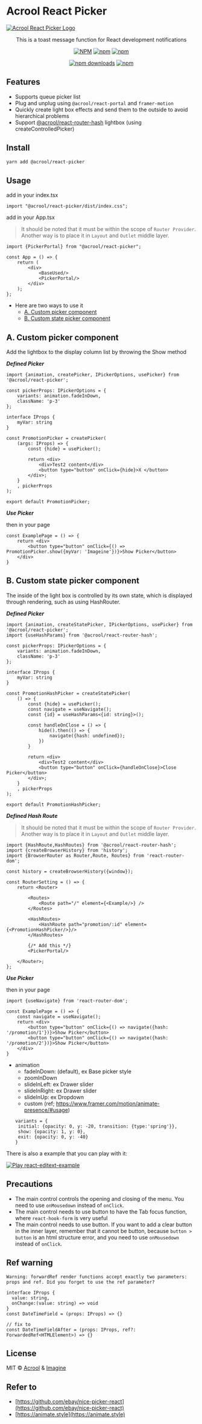# Acrool React Picker

<a href="https://acrool-react-picker.pages.dev/" title="Acrool React Picker - This is a picker function for React development loading picker">
    <img src="https://raw.githubusercontent.com/acrool/acrool-react-picker/main/example/public/og.webp" alt="Acrool React Picker Logo"/>
</a>

<p align="center">
    This is a toast message function for React development notifications
</p>

<div align="center">

[![NPM](https://img.shields.io/npm/v/@acrool/react-picker.svg?style=for-the-badge)](https://www.npmjs.com/package/@acrool/react-picker)
[![npm](https://img.shields.io/bundlejs/size/@acrool/react-picker?style=for-the-badge)](https://github.com/acrool/@acrool/react-picker/blob/main/LICENSE)
[![npm](https://img.shields.io/npm/l/@acrool/react-picker?style=for-the-badge)](https://github.com/acrool/react-picker/blob/main/LICENSE)

[![npm downloads](https://img.shields.io/npm/dm/@acrool/react-picker.svg?style=for-the-badge)](https://www.npmjs.com/package/@acrool/react-picker)
[![npm](https://img.shields.io/npm/dt/@acrool/react-picker.svg?style=for-the-badge)](https://www.npmjs.com/package/@acrool/react-picker)

</div>





## Features

- Supports queue picker list
- Plug and unplug using `@acrool/react-portal` and `framer-motion`
- Quickly create light box effects and send them to the outside to avoid hierarchical problems
- Support [@acrool/react-router-hash](https://github.com/acrool/acrool-react-router-hash) lightbox (using createControlledPicker)

## Install

```bash
yarn add @acrool/react-picker
```

## Usage

add in your index.tsx
```tst
import "@acrool/react-picker/dist/index.css";
```

add in your App.tsx

> It should be noted that it must be within the scope of `Router Provider`. Another way is to place it in `Layout` and `Outlet` middle layer.


```tsx
import {PickerPortal} from "@acrool/react-picker";

const App = () => {
    return (
        <div>
            <BaseUsed/>
            <PickerPortal/>
        </div>
    );
};
```

- Here are two ways to use it
  - [A. Custom picker component](#a-custom-picker-component)
  - [B. Custom state picker component](#b-custom-state-picker-component)


## A. Custom picker component

Add the lightbox to the display column list by throwing the Show method

***Defined Picker***

```tsx
import {animation, createPicker, IPickerOptions, usePicker} from '@acrool/react-picker';

const pickerProps: IPickerOptions = {
    variants: animation.fadeInDown,
    className: 'p-3'
};

interface IProps {
    myVar: string
}

const PromotionPicker = createPicker(
    (args: IProps) => {
        const {hide} = usePicker();

        return <div>
            <div>Test2 content</div>
            <button type="button" onClick={hide}>X </button>
        </div>;
    }
    , pickerProps
);

export default PromotionPicker;
```

***Use Picker***

then in your page

```tsx
const ExamplePage = () => {
    return <div>
        <button type="button" onClick={() => PromotionPicker.show({myVar: 'Imageine'})}>Show Picker</button>
    </div>
}
```









## B. Custom state picker component

The inside of the light box is controlled by its own state, which is displayed through rendering, such as using HashRouter.

***Defined Picker***

```tsx
import {animation, createStatePicker, IPickerOptions, usePicker} from '@acrool/react-picker';
import {useHashParams} from '@acrool/react-router-hash';

const pickerProps: IPickerOptions = {
    variants: animation.fadeInDown,
    className: 'p-3'
};

interface IProps {
    myVar: string
}

const PromotionHashPicker = createStatePicker(
    () => {
        const {hide} = usePicker();
        const navigate = useNavigate();
        const {id} = useHashParams<{id: string}>();
        
        const handleOnClose = () => {
            hide().then(() => {
                navigate({hash: undefined});
            })
        }

        return <div>
            <div>Test2 content</div>
            <button type="button" onClick={handleOnClose}>Close Picker</button>
        </div>;
    }
    , pickerProps
);

export default PromotionHashPicker;
```


***Defined Hash Route***

> It should be noted that it must be within the scope of `Router Provider`. Another way is to place it in `Layout` and `Outlet` middle layer.

```tsx
import {HashRoute,HashRoutes} from '@acrool/react-router-hash';
import {createBrowserHistory} from 'history';
import {BrowserRouter as Router,Route, Routes} from 'react-router-dom';

const history = createBrowserHistory({window});

const RouterSetting = () => {
    return <Router>

        <Routes>
            <Route path="/" element={<Example/>} />
        </Routes>

        <HashRoutes>
            <HashRoute path="promotion/:id" element={<PromotionHashPicker/>}/>
        </HashRoutes>

        {/* Add this */}
        <PickerPortal/>

    </Router>;
};
```



***Use Picker***

then in your page

```tsx
import {useNavigate} from 'react-router-dom';

const ExamplePage = () => {
    const navigate = useNavigate();
    return <div>
        <button type="button" onClick={() => navigate({hash: '/promotion/1'})}>Show Picker</button>
        <button type="button" onClick={() => navigate({hash: '/promotion/2'})}>Show Picker</button>
    </div>
}
```



- animation
  - fadeInDown: (default), ex Base picker style
  - zoomInDown
  - slideInLeft: ex Drawer slider
  - slideInRight: ex Drawer slider
  - slideInUp: ex Dropdown
  - custom (ref; https://www.framer.com/motion/animate-presence/#usage)
   ```tsx
  variants = {
    initial: {opacity: 0, y: -20, transition: {type:'spring'}},
    show: {opacity: 1, y: 0},
    exit: {opacity: 0, y: -40}
  }
  ```


There is also a example that you can play with it:

[![Play react-editext-example](https://raw.githubusercontent.com/acrool/acrool-react-picker/main/play-in-example-button.svg)](https://acrool-react-picker.pages.dev)


## Precautions

- The main control controls the opening and closing of the menu. You need to use `onMousedown` instead of `onClick`.
- The main control needs to use button to have the Tab focus function, where `react-hook-form` is very useful
- The main control needs to use button. If you want to add a clear button in the inner layer, remember that it cannot be button, because `button > button` is an html structure error, and you need to use `onMousedown` instead of `onClick`.


## Ref warning

`Warning: forwardRef render functions accept exactly two parameters: props and ref. Did you forget to use the ref parameter?`

```tsx
interface IProps {
  value: string, 
  onChange:(value: string) => void
}
const DateTimeField = (props: IProps) => {}

// fix to 
const DateTimeFieldAfter = (props: IProps, ref?: ForwardedRef<HTMLElement>) => {}
```


## License

MIT © [Acrool](https://github.com/acrool) & [Imagine](https://github.com/imagine10255)


## Refer to

- [https://github.com/ebay/nice-picker-react](https://github.com/ebay/nice-picker-react)
- [https://animate.style](https://animate.style)
